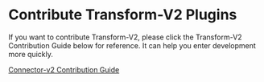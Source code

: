 # Contribute Transform-V2 Plugins

If you want to contribute Transform-V2, please click the Transform-V2 Contribution Guide below for reference. It can help you enter development more quickly.

[Connector-v2 Contribution Guide](https://github.com/apache/seatunnel/blob/dev/seatunnel-transform-v2/README.md)
